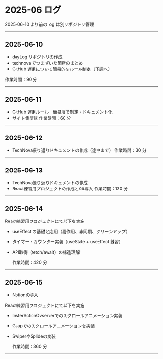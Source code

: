 # 2025-06 ログ

2025-06-10 より前の log は別リポジトリ管理

---

## 2025-06-10

- dayLog リポジトリの作成
- technova でつまずいた箇所のまとめ
- GitHub 運用について簡易的なルール制定（下調べ）

作業時間：90 分

---

## 2025-06-11

- GitHub 運用ルール　簡易版で制定・ドキュメント化
- サイト集閲覧
  作業時間：60 分

---

## 2025-06-12

- TechNova振り返りドキュメントの作成（途中まで）
  作業時間：30 分

---

## 2025-06-13

- TechNova振り返りドキュメントの作成
- React練習用プロジェクトの作成とGit導入
  作業時間：120 分

---

## 2025-06-14

React練習用プロジェクトにて以下を実施

- useEffect の基礎と応用（副作用、非同期、クリーンアップ）
- タイマー・カウンター実装（useState + useEffect 練習）
- API取得（fetch/await）の構造理解

  作業時間：420 分

---

## 2025-06-15

- Notionの導入

React練習用プロジェクトにて以下を実施

- InsterSctionOvserverでのスクロールアニメーション実装
- Gsapでのスクロールアニメーションを実装
- SwiperやSplideの実装

  作業時間：360 分

---
